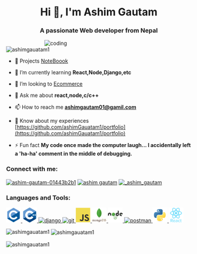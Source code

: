 <h1 align="center">Hi 👋, I'm Ashim Gautam</h1>
<h3 align="center">A passionate Web developer from Nepal</h3>
<img alt="coding" width="400" align="right" src="https://cdn.videoplasty.com/animation/chill-coding-programming-lo-fi-animation-stock-animation-21874-1280x720.jpg">
<p align="left"> <img src="https://komarev.com/ghpvc/?username=ashimgauatam1&label=Profile%20views&color=0e75b6&style=flat" alt="ashimgauatam1" /> </p>

- 🔭 Projects [NoteBoook](https://github.com/ashimGauatam1/notebook)

- 🌱 I’m currently learning **React,Node,Django,etc**

- 👯 I’m looking to [Ecommerce](https://github.com/ashimGauatam1/project_ecommerce)

- 💬 Ask me about **react,node,c/c++**

- 📫 How to reach me **ashimgautam01@gamil.com**

- 📄 Know about my experiences [https://github.com/ashimGauatam1/portfolio](https://github.com/ashimGauatam1/portfolio)

- ⚡ Fun fact **My code once made the computer laugh... I accidentally left a 'ha-ha' comment in the middle of debugging.**

<h3 align="left">Connect with me:</h3>
<p align="left">
<a href="https://linkedin.com/in/ashim-gautam-01443b2b1" target="blank"><img align="center" src="https://raw.githubusercontent.com/rahuldkjain/github-profile-readme-generator/master/src/images/icons/Social/linked-in-alt.svg" alt="ashim-gautam-01443b2b1" height="30" width="40" /></a>
<a href="https://fb.com/ashim gautam" target="blank"><img align="center" src="https://raw.githubusercontent.com/rahuldkjain/github-profile-readme-generator/master/src/images/icons/Social/facebook.svg" alt="ashim gautam" height="30" width="40" /></a>
<a href="https://instagram.com/_ashim_gautam" target="blank"><img align="center" src="https://raw.githubusercontent.com/rahuldkjain/github-profile-readme-generator/master/src/images/icons/Social/instagram.svg" alt="_ashim_gautam" height="30" width="40" /></a>
</p>

<h3 align="left">Languages and Tools:</h3>
<p align="left"> <a href="https://www.cprogramming.com/" target="_blank" rel="noreferrer"> <img src="https://raw.githubusercontent.com/devicons/devicon/master/icons/c/c-original.svg" alt="c" width="40" height="40"/> </a> <a href="https://www.w3schools.com/cpp/" target="_blank" rel="noreferrer"> <img src="https://raw.githubusercontent.com/devicons/devicon/master/icons/cplusplus/cplusplus-original.svg" alt="cplusplus" width="40" height="40"/> </a> <a href="https://www.djangoproject.com/" target="_blank" rel="noreferrer"> <img src="https://cdn.worldvectorlogo.com/logos/django.svg" alt="django" width="40" height="40"/> </a> <a href="https://git-scm.com/" target="_blank" rel="noreferrer"> <img src="https://www.vectorlogo.zone/logos/git-scm/git-scm-icon.svg" alt="git" width="40" height="40"/> </a> <a href="https://developer.mozilla.org/en-US/docs/Web/JavaScript" target="_blank" rel="noreferrer"> <img src="https://raw.githubusercontent.com/devicons/devicon/master/icons/javascript/javascript-original.svg" alt="javascript" width="40" height="40"/> </a> <a href="https://www.mongodb.com/" target="_blank" rel="noreferrer"> <img src="https://raw.githubusercontent.com/devicons/devicon/master/icons/mongodb/mongodb-original-wordmark.svg" alt="mongodb" width="40" height="40"/> </a> <a href="https://nodejs.org" target="_blank" rel="noreferrer"> <img src="https://raw.githubusercontent.com/devicons/devicon/master/icons/nodejs/nodejs-original-wordmark.svg" alt="nodejs" width="40" height="40"/> </a> <a href="https://postman.com" target="_blank" rel="noreferrer"> <img src="https://www.vectorlogo.zone/logos/getpostman/getpostman-icon.svg" alt="postman" width="40" height="40"/> </a> <a href="https://www.python.org" target="_blank" rel="noreferrer"> <img src="https://raw.githubusercontent.com/devicons/devicon/master/icons/python/python-original.svg" alt="python" width="40" height="40"/> </a> <a href="https://reactjs.org/" target="_blank" rel="noreferrer"> <img src="https://raw.githubusercontent.com/devicons/devicon/master/icons/react/react-original-wordmark.svg" alt="react" width="40" height="40"/> </a> </p>

<p><img align="left" src="https://github-readme-stats.vercel.app/api/top-langs?username=ashimgauatam1&show_icons=true&locale=en&layout=compact" alt="ashimgauatam1" /></p>

<p>&nbsp;<img align="center" src="https://github-readme-stats.vercel.app/api?username=ashimgauatam1&show_icons=true&locale=en" alt="ashimgauatam1" /></p>

<p><img align="center" src="https://github-readme-streak-stats.herokuapp.com/?user=ashimgauatam1&" alt="ashimgauatam1" /></p>
